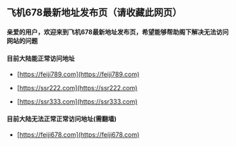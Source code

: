 ## 飞机678最新地址发布页（请收藏此网页）

#### 亲爱的用户，欢迎来到飞机678最新地址发布页，希望能够帮助阁下解决无法访问网站的问题

#### 目前大陆能正常访问地址
* [https://feiji789.com](https://feiji789.com)

* [https://ssr222.com](https://ssr222.com)

* [https://ssr333.com](https://ssr333.com)

#### 目前大陆无法正常正常访问地址(需翻墙)

* [https://feiji678.com](https://feiji678.com)


